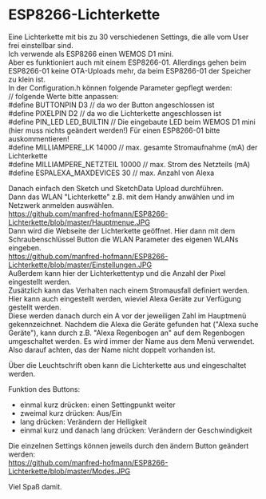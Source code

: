 # ESP8266-Lichterkette

Eine Lichterkette mit bis zu 30 verschiedenen Settings, die alle vom User frei einstellbar sind.  
Ich verwende als ESP8266 einen WEMOS D1 mini.  
Aber es funktioniert auch mit einem ESP8266-01. Allerdings gehen beim ESP8266-01 keine OTA-Uploads mehr, da beim ESP8266-01 der Speicher zu klein ist.  
In der Configuration.h können folgende Parameter gepflegt werden:  
// folgende Werte bitte anpassen:  
#define BUTTONPIN               D3  // da wo der Button angeschlossen ist  
#define PIXELPIN                D2  // da wo die Lichterkette angeschlossen ist  
#define PIN_LED        LED_BUILTIN  // Die eingebaute LED beim WEMOS D1 mini (hier muss nichts geändert werden!) Für einen ESP8266-01 bitte auskommentieren!  
#define MILLIAMPERE_LK       14000  // max. gesamte Stromaufnahme (mA) der Lichterkette  
#define MILLIAMPERE_NETZTEIL 10000  // max. Strom des Netzteils (mA)  
#define ESPALEXA_MAXDEVICES     30  // max. Anzahl von Alexa   
  
Danach einfach den Sketch und SketchData Upload durchführen.  
Dann das WLAN "Lichterkette" z.B. mit dem Handy anwählen und im Netzwerk anmelden auswählen.  
https://github.com/manfred-hofmann/ESP8266-Lichterkette/blob/master/Hauptmenue.JPG  
Dann wird die Webseite der Lichterkette geöffnet. Hier dann mit dem Schraubenschlüssel Button die WLAN Parameter des eigenen WLANs eingeben.  
https://github.com/manfred-hofmann/ESP8266-Lichterkette/blob/master/Einstellungen.JPG  
Außerdem kann hier der Lichterkettentyp und die Anzahl der Pixel eingestellt werden.  
Zusätzlich kann das Verhalten nach einem Stromausfall definiert werden.  
Hier kann auch eingestellt werden, wieviel Alexa Geräte zur Verfügung gestellt werden.  
Diese werden danach durch ein A vor der jeweiligen Zahl im Hauptmenü gekennzeichnet.
Nachdem die Alexa die Geräte gefunden hat ("Alexa suche Geräte"), kann durch z.B. "Alexa Regenbogen an" auf dem Regenbogen umgeschaltet werden.
Es wird immer der Name aus dem Menü verwendet. Also darauf achten, das der Name nicht doppelt vorhanden ist.

Über die Leuchtschrift oben kann die Lichterkette aus und eingeschaltet werden.  

Funktion des Buttons:  
- einmal kurz drücken: einen Settingpunkt weiter  
- zweimal kurz drücken: Aus/Ein  
- lang drücken: Verändern der Helligkeit  
- einmal kurz und danach lang drücken: Verändern der Geschwindigkeit  

Die einzelnen Settings können jeweils durch den ändern Button geändert werden:  
https://github.com/manfred-hofmann/ESP8266-Lichterkette/blob/master/Modes.JPG

Viel Spaß damit.

